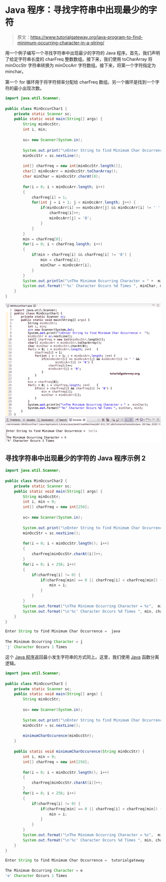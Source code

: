 # Java 程序：寻找字符串中出现最少的字符

> 原文：<https://www.tutorialgateway.org/java-program-to-find-minimum-occurring-character-in-a-string/>

用一个例子编写一个寻找字符串中出现最少的字符的 Java 程序。首先，我们声明了给定字符串长度的 charFreq 整数数组。接下来，我们使用 toCharArray 将 minOccStr 字符串转换为 minOccArr 字符数组。接下来，将第一个字符指定为 minchar。

第一个 for 循环用于将字符频率分配给 charFreq 数组。另一个循环是找到一个字符的最小出现次数。

```java
import java.util.Scanner;

public class MinOccurChar1 {
	private static Scanner sc;
	public static void main(String[] args) {
		String minOccStr;
		int i, min;

		sc= new Scanner(System.in);

		System.out.print("\nEnter String to find Minimum Char Occurrence =  ");
		minOccStr = sc.nextLine();

		int[] charFreq = new int[minOccStr.length()];
		char[] minOccArr = minOccStr.toCharArray();
		char minChar = minOccStr.charAt(0);

		for(i = 0; i < minOccArr.length; i++)
		{
			charFreq[i] = 1;
			for(int j = i + 1; j < minOccArr.length; j++) {
				if(minOccArr[i] == minOccArr[j] && minOccArr[i] != ' ' && minOccArr[i] != '0') {
					charFreq[i]++;
					minOccArr[j] = '0';
				}
			}		
		}
		min = charFreq[0];
		for(i = 0; i < charFreq.length; i++) 
		{
			if(min > charFreq[i] && charFreq[i] != '0') {
				min = charFreq[i];
				minChar = minOccArr[i];
			}
		}
		System.out.println("\nThe Minimum Occurring Character = " +  minChar);
		System.out.format("'%c' Character Occurs %d Times ", minChar, min);			
	}
}
```

![Java Program to Find Minimum Occurring Character in a String 1](img/422a6e4e4a5d826877b6adf4df5e7388.png)

## 寻找字符串中出现最少的字符的 Java 程序示例 2

```java
import java.util.Scanner;

public class MinOccurChar2 {
	private static Scanner sc;
	public static void main(String[] args) {
		String minOccStr;
		int i, min = 0;
		int[] charFreq = new int[256];

		sc= new Scanner(System.in);

		System.out.print("\nEnter String to find Minimum Char Occurrence =  ");
		minOccStr = sc.nextLine();

		for(i = 0; i < minOccStr.length(); i++)
		{
			charFreq[minOccStr.charAt(i)]++;
		}
		for(i = 0; i < 256; i++) 
		{
			if(charFreq[i] != 0) {
				if(charFreq[min] == 0 || charFreq[i] < charFreq[min]) {
					min = i;
				}
			}
		}
		System.out.format("\nThe Minimum Occurring Character = %c",  min);
		System.out.format("\n'%c' Character Occurs %d Times ", min, charFreq[min]);	
	}
}
```

```java
Enter String to find Minimum Char Occurrence =  java

The Minimum Occurring Character = j
'j' Character Occurs 1 Times 
```

这个 [Java 程序](https://www.tutorialgateway.org/learn-java-programs/)返回最小发生字符串的方式同上。这里，我们使用 [Java](https://www.tutorialgateway.org/java-tutorial/) 函数分离逻辑。

```java
import java.util.Scanner;

public class MinOccurChar3 {
	private static Scanner sc;
	public static void main(String[] args) {
		String minOccStr;

		sc= new Scanner(System.in);

		System.out.print("\nEnter String to find Minimum Char Occurrence =  ");
		minOccStr = sc.nextLine();

		minimumCharOccurence(minOccStr);
	}

	public static void minimumCharOccurence(String minOccStr) {
		int i, min = 0;
		int[] charFreq = new int[256];

		for(i = 0; i < minOccStr.length(); i++)
		{
			charFreq[minOccStr.charAt(i)]++;
		}
		for(i = 0; i < 256; i++) 
		{
			if(charFreq[i] != 0) {
				if(charFreq[min] == 0 || charFreq[i] < charFreq[min]) {
					min = i;
				}
			}
		}
		System.out.format("\nThe Minimum Occurring Character = %c",  min);
		System.out.format("\n'%c' Character Occurs %d Times ", min, charFreq[min]);			
	}
}
```

```java
Enter String to find Minimum Char Occurrence =  tutorialgateway

The Minimum Occurring Character = e
'e' Character Occurs 1 Times 
```